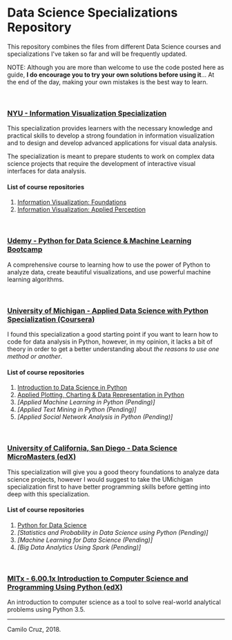 # Data Science Specializations Repository
This repository combines the files from different Data Science courses and specializations I've taken so far and will be frequently updated.

NOTE: Although you are more than welcome to use the code posted here as guide, **I do encourage you to try your own solutions before using it**... At the end of the day, making your own mistakes is the best way to learn.

<br>

### [NYU - Information Visualization Specialization](https://www.coursera.org/specializations/information-visualization)
This specialization provides learners with the necessary knowledge and practical skills to develop a strong foundation in information visualization and to design and develop advanced applications for visual data analysis.

The specialization is meant to prepare students to work on complex data science projects that require the development of interactive visual interfaces for data analysis.

#### List of course repositories
1. [Information Visualization: Foundations](NYU_Information_Visualization/01_Foundations)
1. [Information Visualization: Applied Perception](NYU_Information_Visualization/02_Applied_Perception)

<br>

### [Udemy - Python for Data Science & Machine Learning Bootcamp](https://www.udemy.com/python-for-data-science-and-machine-learning-bootcamp/)
A comprehensive course to learning how to use the power of Python to analyze data, create beautiful visualizations, and use powerful machine learning algorithms.

<br>

### [University of Michigan - Applied Data Science with Python Specialization (Coursera)](https://www.coursera.org/specializations/data-science-python)
I found this specialization a good starting point if you want to learn how to code for data analysis in Python, however, in my opinion, it lacks a bit of theory in order to get a better understanding about *the reasons to use one method or another*.

#### List of course repositories
1. [Introduction to Data Science in Python](U_Michigan_Applied_Data_Science_with_Python_-_Coursera/Course_1_Introduction_to_Data_Science_Python)
2. [Applied Plotting, Charting & Data Representation in Python](U_Michigan_Applied_Data_Science_with_Python_-_Coursera/Course_2_Applied_Plotting)
3. *[Applied Machine Learning in Python (Pending)]*
4. *[Applied Text Mining in Python (Pending)]*
5. *[Applied Social Network Analysis in Python (Pending)]*

<br>

### [University of California, San Diego - Data Science MicroMasters (edX)](https://www.edx.org/micromasters/data-science)
This specialization will give you a good theory foundations to analyze data science projects, however I would suggest to take the UMichigan specialization first to have better programming skills before getting into deep with this specialization.

#### List of course repositories
1. [Python for Data Science](UC_San_Diego_Data_Science_Micromaster_-_edX/Course_01_Python_for_Data_Science)
2. *[Statistics and Probability in Data Science using Python (Pending)]*
3. *[Machine Learning for Data Science (Pending)]*
4. *[Big Data Analytics Using Spark (Pending)]*

<br>

### [MITx - 6.00.1x Introduction to Computer Science and Programming Using Python (edX)](https://www.edx.org/course/introduction-to-computer-science-and-programming-using-python)
An introduction to computer science as a tool to solve real-world analytical problems using Python 3.5.
_____

Camilo Cruz, 2018.